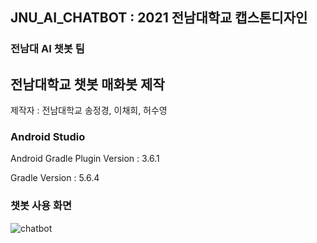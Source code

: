 ## JNU_AI_CHATBOT : 2021 전남대학교 캡스톤디자인
### 전남대 AI 챗봇 팀


## 전남대학교 챗봇 매화봇 제작

제작자 : 전남대학교 송정경, 이채희, 허수영

### Android Studio

Android Gradle Plugin Version : 3.6.1

Gradle Version : 5.6.4

### 챗봇 사용 화면

![chatbot](https://user-images.githubusercontent.com/55068106/120958206-2da6f080-c792-11eb-91dc-0eebe2c53120.jpg)
